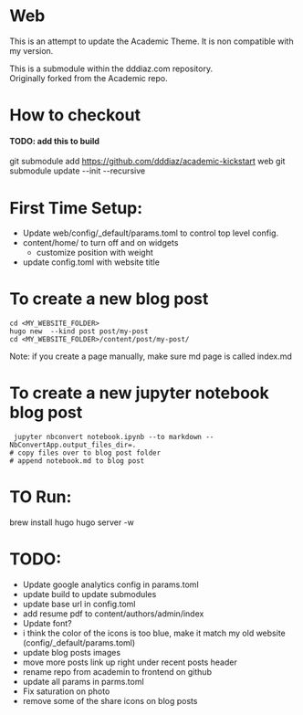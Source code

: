 # Web
This is an attempt to update the Academic Theme. 
It is non compatible with my version.

This is a submodule within the dddiaz.com repository.  
Originally forked from the Academic repo.

# How to checkout
#### TODO: add this to build
git submodule add https://github.com/dddiaz/academic-kickstart web
git submodule update --init --recursive

# First Time Setup:
- Update web/config/_default/params.toml to control top level config.
- content/home/ to turn off and on widgets
    - customize position with weight
- update config.toml with website title

# To create a new blog post
```text
cd <MY_WEBSITE_FOLDER>
hugo new  --kind post post/my-post
cd <MY_WEBSITE_FOLDER>/content/post/my-post/
```
Note: if you create a page manually, make sure md page is called index.md

# To create a new jupyter notebook blog post
```text
 jupyter nbconvert notebook.ipynb --to markdown --NbConvertApp.output_files_dir=.  
# copy files over to blog post folder
# append notebook.md to blog post
```

# TO Run:
brew install hugo
hugo server -w
    
# TODO:
- Update google analytics config in params.toml
- update build to update submodules
- update base url in config.toml
- add resume pdf to content/authors/admin/index
- Update font?
- i think the color of the icons is too blue, make it match my old website (config/_default/params.toml)
- update blog posts images
- move more posts link up right under recent posts header
- rename repo from academin to frontend on github
- update all params in parms.toml
- Fix saturation on photo
- remove some of the share icons on blog posts
